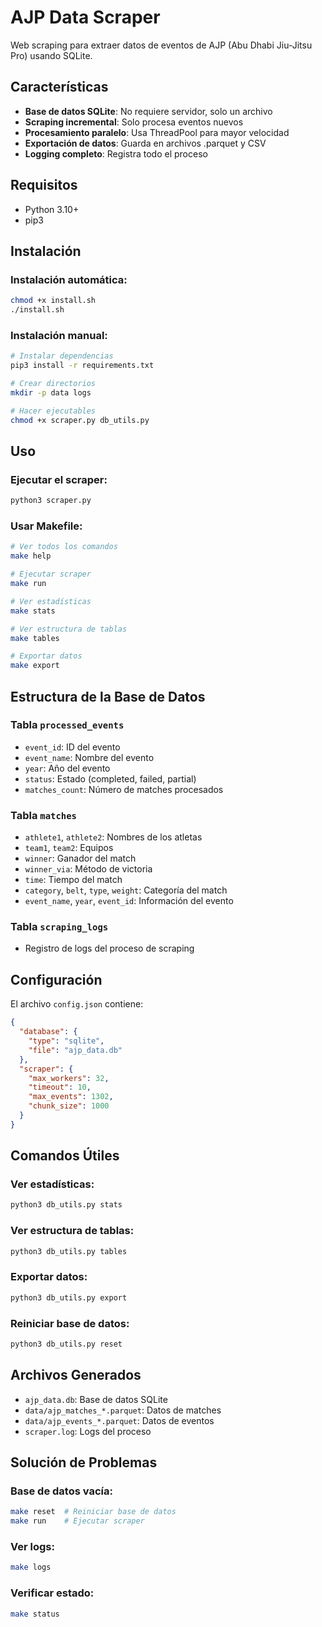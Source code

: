 # AJP Data Scraper

Web scraping para extraer datos de eventos de AJP (Abu Dhabi Jiu-Jitsu Pro) usando SQLite.

## Características

- **Base de datos SQLite**: No requiere servidor, solo un archivo
- **Scraping incremental**: Solo procesa eventos nuevos
- **Procesamiento paralelo**: Usa ThreadPool para mayor velocidad
- **Exportación de datos**: Guarda en archivos .parquet y CSV
- **Logging completo**: Registra todo el proceso

## Requisitos

- Python 3.10+
- pip3

## Instalación

### Instalación automática:
```bash
chmod +x install.sh
./install.sh
```

### Instalación manual:
```bash
# Instalar dependencias
pip3 install -r requirements.txt

# Crear directorios
mkdir -p data logs

# Hacer ejecutables
chmod +x scraper.py db_utils.py
```

## Uso

### Ejecutar el scraper:
```bash
python3 scraper.py
```

### Usar Makefile:
```bash
# Ver todos los comandos
make help

# Ejecutar scraper
make run

# Ver estadísticas
make stats

# Ver estructura de tablas
make tables

# Exportar datos
make export
```

## Estructura de la Base de Datos

### Tabla `processed_events`
- `event_id`: ID del evento
- `event_name`: Nombre del evento
- `year`: Año del evento
- `status`: Estado (completed, failed, partial)
- `matches_count`: Número de matches procesados

### Tabla `matches`
- `athlete1`, `athlete2`: Nombres de los atletas
- `team1`, `team2`: Equipos
- `winner`: Ganador del match
- `winner_via`: Método de victoria
- `time`: Tiempo del match
- `category`, `belt`, `type`, `weight`: Categoría del match
- `event_name`, `year`, `event_id`: Información del evento

### Tabla `scraping_logs`
- Registro de logs del proceso de scraping

## Configuración

El archivo `config.json` contiene:

```json
{
  "database": {
    "type": "sqlite",
    "file": "ajp_data.db"
  },
  "scraper": {
    "max_workers": 32,
    "timeout": 10,
    "max_events": 1302,
    "chunk_size": 1000
  }
}
```

## Comandos Útiles

### Ver estadísticas:
```bash
python3 db_utils.py stats
```

### Ver estructura de tablas:
```bash
python3 db_utils.py tables
```

### Exportar datos:
```bash
python3 db_utils.py export
```

### Reiniciar base de datos:
```bash
python3 db_utils.py reset
```



## Archivos Generados

- `ajp_data.db`: Base de datos SQLite
- `data/ajp_matches_*.parquet`: Datos de matches
- `data/ajp_events_*.parquet`: Datos de eventos
- `scraper.log`: Logs del proceso

## Solución de Problemas

### Base de datos vacía:
```bash
make reset  # Reiniciar base de datos
make run    # Ejecutar scraper
```

### Ver logs:
```bash
make logs
```

### Verificar estado:
```bash
make status
```

